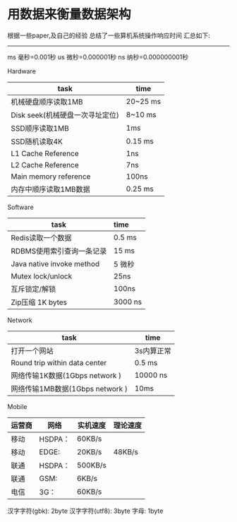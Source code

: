 用数据来衡量数据架构
============
根据一些paper,及自己的经验 总结了一些算机系统操作响应时间 汇总如下:
___

ms 毫秒=0.001秒
us 微秒=0.000001秒
ns 纳秒=0.000000001秒



Hardware

task| time
--- |-----
机械硬盘顺序读取1MB| 20~25 ms
Disk seek(机械硬盘一次寻址定位) | 8~10 ms
SSD顺序读取1MB| 1ms
SSD随机读取4K | 0.15 ms 
L1 Cache Reference| 1ns
L2 Cache Reference | 7ns
Main memory reference |100ns
内存中顺序读取1MB数据| 0.25 ms



Software

task| time
----|:----
Redis读取一个数据| 0.5 ms
RDBMS使用索引查询一条记录| 15 ms
Java native invoke method| 5 微秒
Mutex lock/unlock | 25ns
互斥锁定/解锁| 100ns
Zip压缩 1K bytes | 3000 ns



Network

task| time
----|----
打开一个网站 | 3s内算正常
Round trip within data center| 0.5 ms
网络传输1K数据(1Gbps network )| 10000 ns
网络传输1MB数据(1Gbps network )| 10ms



Mobile

运营商| 网络 | 实机速度| 理论速度
----|----|---------|---------
移动   |  HSDPA：|  60KB/s    |
移动   |  EDGE:    | 20KB/s     |   48KB/s    
联通   |  HSDPA：|  500KB/s  | 
联通   |  GSM:      | 6KB/s       |
电信   |  3G：      | 60KB/s     |



汉字字符(gbk): 2byte 
汉字字符(utf8): 3byte
字母: 1byte





